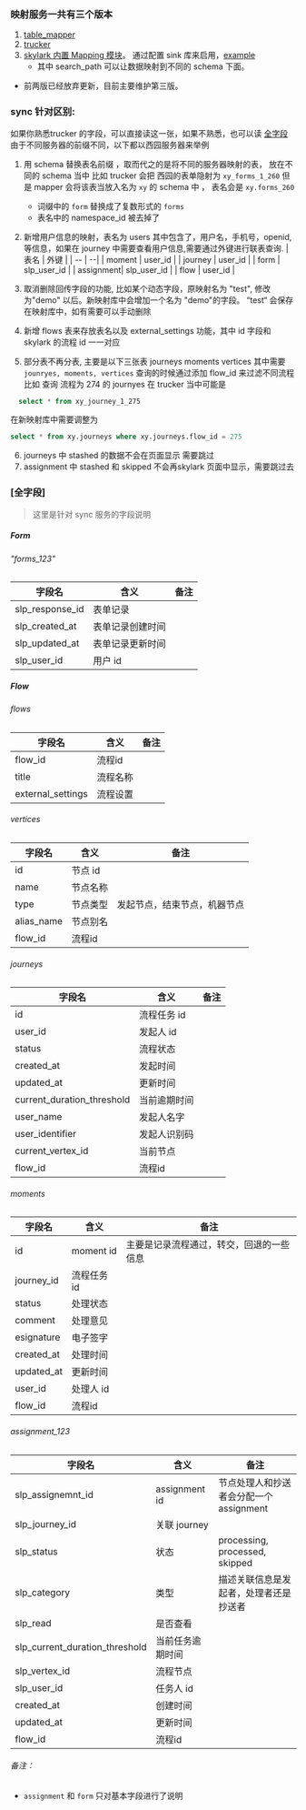 ### 映射服务一共有三个版本

1. [table_mapper](https://github.com/Byzanteam/slp_table_mapper)
2. [trucker](https://github.com/Byzanteam/trucker)
3. [skylark 内置 Mapping 模块](https://github.com/Byzanteam/skylark/tree/develop/app/services/mapping)。
   通过配置 sink 库来启用，[example](https://github.com/Byzanteam/skylark/blob/develop/config/database.example.yml)
   - 其中 search_path 可以让数据映射到不同的 schema 下面。

- 前两版已经放弃更新，目前主要维护第三版。

### sync 针对区别:

如果你熟悉trucker 的字段，可以直接读这一张，如果不熟悉，也可以读 [全字段](#全字段)
由于不同服务器的前缀不同，以下都以西园服务器来举例

1. 用 schema 替换表名前缀 ，取而代之的是将不同的服务器映射的表， 放在不同的 schema 当中
   比如 trucker 会把 西园的表单隐射为 `xy_forms_1_260`
   但是 mapper 会将该表当放入名为 `xy` 的 schema 中 ， 表名会是 `xy.forms_260`

   - 词缀中的 `form` 替换成了复数形式的 `forms`
   - 表名中的 namespace_id 被去掉了

2. 新增用户信息的映射，表名为 users 其中包含了，用户名，手机号，openid, 等信息，如果在 journey 中需要查看用户信息,需要通过外键进行联表查询.
   | 表名 | 外键 |
   | -- | --|
   | moment | user_id |
   | journey | user_id | 
   | form | slp_user_id |
   | assignment| slp_user_id |
   | flow | user_id | 

3. 取消删除回传字段的功能, 比如某个动态字段，原映射名为 "test", 修改为"demo" 以后。新映射库中会增加一个名为 "demo"的字段。 “test“ 会保存在映射库中，如有需要可以手动删除

4. 新增 flows 表来存放表名以及 external_settings 功能，其中 id 字段和 skylark 的流程 id 一一对应
5. 部分表不再分表, 主要是以下三张表
    journeys
    moments
   vertices
   其中需要 `jounryes, moments, vertices` 查询的时候通过添加 flow_id 来过滤不同流程
   比如 查询 流程为 274 的 journyes
   在 trucker 当中可能是

```sql
  select * from xy_journey_1_275
```
在新映射库中需要调整为

```sql
select * from xy.journeys where xy.journeys.flow_id = 275
```
6. journeys  中 stashed 的数据不会在页面显示 需要跳过
7. assignment 中 stashed 和 skipped 不会再skylark 页面中显示，需要跳过去

### [全字段]
> 这里是针对 sync 服务的字段说明

##### Form
###### "forms_123"
| 字段名             | 含义 | 备注 |
|-----------------| -- | -- |
| slp_response_id | 表单记录 | |
| slp_created_at  | 表单记录创建时间 | |
| slp_updated_at  | 表单记录更新时间 | |
| slp_user_id     | 用户 id | |


##### Flow


###### flows
| 字段名 | 含义   | 备注 |
| -- |------| -- |
| flow_id | 流程id | |
| title | 流程名称 | |
| external_settings | 流程设置 | |

###### vertices 
| 字段名 | 含义 | 备注 |
| -- | -- | -- |
| id | 节点 id | |
| name | 节点名称 | |
| type | 节点类型 | 发起节点，结束节点，机器节点 |
| alias_name | 节点别名 | |
| flow_id| 流程id

###### journeys
| 字段名                        | 含义 | 备注 |
|----------------------------| -- | -- |
| id                         | 流程任务 id | |
| user_id                    | 发起人 id | |
| status                     | 流程状态 | |
| created_at                 | 发起时间 | |
| updated_at                 | 更新时间 | |
| current_duration_threshold | 当前逾期时间 | |
| user_name                  | 发起人名字 | |
| user_identifier            | 发起人识别码 | |
| current_vertex_id          | 当前节点 |  |
| flow_id | 流程id | |

###### moments
| 字段名                 | 含义 | 备注 |
|---------------------| -- | -- |
| id                  | moment id | 主要是记录流程通过，转交，回退的一些信息 |
| journey_id          | 流程任务 id | |
| status              | 处理状态 | |
| comment             | 处理意见 | |
| esignature          | 电子签字 | |
| created_at          | 处理时间 | |
| updated_at          | 更新时间 | |
| user_id             | 处理人 id | |
| flow_id | 流程id | |

###### assignment_123
| 字段名                            | 含义 | 备注 |
|--------------------------------| -- | -- |
| slp_assignemnt_id              | assignment id | 节点处理人和抄送者会分配一个 assignment |
| slp_journey_id                 | 关联 journey | |
| slp_status                     | 状态 | processing, processed, skipped |
| slp_category                   | 类型 | 描述关联信息是发起者，处理者还是抄送者 |
| slp_read                       | 是否查看 | |
| slp_current_duration_threshold | 当前任务逾期时间 | |
| slp_vertex_id                  | 流程节点 | |
| slp_user_id                    | 任务人 id | |
| created_at                 | 创建时间 | |
| updated_at                 | 更新时间 | |
| flow_id                    | 流程id | |

###### 备注：
- `assignment` 和 `form` 只对基本字段进行了说明